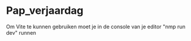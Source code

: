 # Pap_verjaardag
Om Vite te kunnen gebruiken moet je in de console van je editor "nmp run dev" runnen
